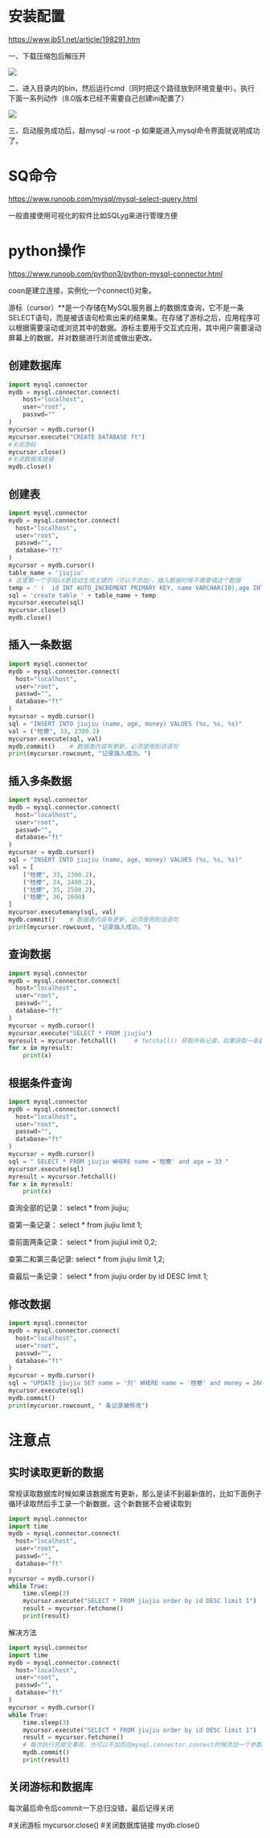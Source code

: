 # 安装配置

https://www.jb51.net/article/198291.htm

一、下载压缩包后解压开

![](img\mysql1.png)

二、进入目录内的bin，然后运行cmd（同时把这个路径放到环境变量中）。执行下面一系列动作（8.0版本已经不需要自己创建ini配置了）

![](img\mysql2.png)

 三、启动服务成功后，敲mysql -u root -p
如果能进入mysql命令界面就说明成功了。

# SQ命令

https://www.runoob.com/mysql/mysql-select-query.html

一般直接使用可视化的软件比如SQLyg来进行管理方便

# python操作

https://www.runoob.com/python3/python-mysql-connector.html

coon是建立连接，实例化一个connect()对象。

游标（cursor）**是一个存储在MySQL服务器上的数据库查询，它不是一条SELECT语句，而是被该语句检索出来的结果集。在存储了游标之后，应用程序可以根据需要滚动或浏览其中的数据。游标主要用于交互式应用，其中用户需要滚动屏幕上的数据，并对数据进行浏览或做出更改。

## 创建数据库

```python
import mysql.connector
mydb = mysql.connector.connect(
    host="localhost",
    user="root",
    passwd=""
)
mycursor = mydb.cursor()
mycursor.execute("CREATE DATABASE ft")
#关闭游标
mycursor.close()
#关闭数据库链接
mydb.close()
```

## 创建表

```python
import mysql.connector
mydb = mysql.connector.connect(
  host="localhost",
  user="root",
  passwd="",
  database="ft"
)
mycursor = mydb.cursor()
table_name = 'jiujiu'
# 这里第一个字段id是自动生成主键的（可以不添加），插入数据时候不需要填这个数据
temp = ' (  id INT AUTO_INCREMENT PRIMARY KEY, name VARCHAR(10),age INT(10),money FLOAT(20,2)   )'
sql = 'create table ' + table_name + temp
mycursor.execute(sql)
mycursor.close()
mydb.close()
```

## 插入一条数据

```python
import mysql.connector
mydb = mysql.connector.connect(
  host="localhost",
  user="root",
  passwd="",
  database="ft"
)
mycursor = mydb.cursor()
sql = "INSERT INTO jiujiu (name, age, money) VALUES (%s, %s, %s)"
val = ("桔梗", 33, 2300.2)
mycursor.execute(sql, val)
mydb.commit()    # 数据表内容有更新，必须使用到该语句
print(mycursor.rowcount, "记录插入成功。")
```

## 插入多条数据

```python
import mysql.connector
mydb = mysql.connector.connect(
  host="localhost",
  user="root",
  passwd="",
  database="ft"
)
mycursor = mydb.cursor()
sql = "INSERT INTO jiujiu (name, age, money) VALUES (%s, %s, %s)"
val = [
    ("桔梗", 33, 2300.2),
    ("桔梗", 34, 2400.2),
    ("桔梗", 35, 2500.2),
    ("桔梗", 36, 2600)
]
mycursor.executemany(sql, val)
mydb.commit()    # 数据表内容有更新，必须使用到该语句
print(mycursor.rowcount, "记录插入成功。")
```

## 查询数据

```python
import mysql.connector
mydb = mysql.connector.connect(
  host="localhost",
  user="root",
  passwd="",
  database="ft"
)
mycursor = mydb.cursor()
mycursor.execute("SELECT * FROM jiujiu")
myresult = mycursor.fetchall()     # fetchall() 获取所有记录，如果获取一条数据用fetchone()数据库第一条
for x in myresult:
    print(x)
```

## 根据条件查询

```python
import mysql.connector
mydb = mysql.connector.connect(
  host="localhost",
  user="root",
  passwd="",
  database="ft"
)
mycursor = mydb.cursor()
sql = " SELECT * FROM jiujiu WHERE name ='桔梗' and age = 33 "
mycursor.execute(sql)
myresult = mycursor.fetchall()
for x in myresult:
    print(x)
```

查询全部的记录：      select * from jiujiu;

查第一条记录：       select * from jiujiu limit 1;

查前面两条记录：     select * from jiujiul imit 0,2;

查第二和第三条记录:   select * from jiujiu limit 1,2;

查最后一条记录：     select * from jiujiu order by id DESC limit 1;

## 修改数据

```python
import mysql.connector
mydb = mysql.connector.connect(
  host="localhost",
  user="root",
  passwd="",
  database="ft"
)
mycursor = mydb.cursor()
sql = "UPDATE jiujiu SET name = '刘' WHERE name = '桔梗' and money = 2600"
mycursor.execute(sql)
mydb.commit()
print(mycursor.rowcount, " 条记录被修改")
```

# 注意点

## 实时读取更新的数据

常规读取数据库时候如果该数据库有更新，那么是读不到最新值的，比如下面例子循环读取然后手工录一个新数据，这个新数据不会被读取到

```python
import mysql.connector
import time
mydb = mysql.connector.connect(
  host="localhost",
  user="root",
  passwd="",
  database="ft"
)
mycursor = mydb.cursor()
while True:
    time.sleep(3)
    mycursor.execute("SELECT * FROM jiujiu order by id DESC limit 1")
    result = mycursor.fetchone()
    print(result)
```

解决方法

```python
import mysql.connector
import time
mydb = mysql.connector.connect(
  host="localhost",
  user="root",
  passwd="",
  database="ft"
)
mycursor = mydb.cursor()
while True:
    time.sleep(3)
    mycursor.execute("SELECT * FROM jiujiu order by id DESC limit 1")
    result = mycursor.fetchone()
    # 每次执行完提交事务，也可以不加而在mysql.connector.connect时候添加一个参数:autocommit=1
    mydb.commit() 
    print(result)
```

## 关闭游标和数据库

每次最后命令后commit一下总归没错，最后记得关闭

#关闭游标
mycursor.close()
#关闭数据库链接
mydb.close()